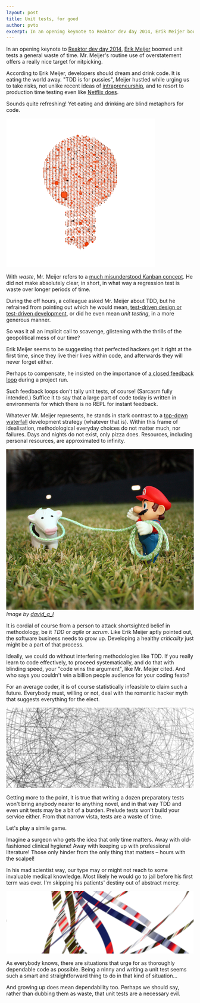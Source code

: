 ```yaml
---
layout: post
title: Unit tests, for good
author: pvto
excerpt: In an opening keynote to Reaktor dev day 2014, Erik Meijer boomed unit tests a general waste of time.  Mr. Meijer's routine use of overstatement offers a really nice target for nitpicking.
---
```


In an opening keynote to [Reaktor dev day 2014](http://reaktordevday.fi/2014/), [Erik Meijer](http://reaktor.fi/blog/erik-meijer-software-eating-world/) boomed unit tests a general waste of time.  Mr. Meijer's routine use of overstatement offers a really nice target for nitpicking.

According to Erik Meijer, developers should dream and drink code. It is eating the world away.  "TDD is for pussies", Meijer hustled while urging us to take risks, not unlike recent ideas of [intrapreneurship](http://en.wikipedia.org/wiki/Intrapreneurship), and to resort to production time testing even like [Netflix does](http://techblog.netflix.com/2012/07/chaos-monkey-released-into-wild.html).

Sounds quite refreshing!  Yet eating and drinking are blind metaphors for code. 

![idea](/img/unit-tests-for-good/idea-2.png)

With *waste*, Mr. Meijer refers to a [much misunderstood Kanban concept](http://leanandkanban.wordpress.com/2011/03/22/lean-is-about-eliminating-waste-right/).  He did not make absolutely clear, in short, in what way a regression test is waste over longer periods of time.

During the off hours, a colleague asked Mr. Meijer about TDD, but he refrained from pointing out which he would mean, [test-driven design or test-driven development](http://www.drdobbs.com/architecture-and-design/test-driven-design/240168102), or did he even mean *unit testing*, in a more generous manner.

So was it all an implicit call to scavenge, glistening with the thrills of the geopolitical mess of our time?  

Erik Meijer seems to be suggesting that perfected hackers get it right at the first time, since they live their lives within code, and afterwards they will never forget either.

Perhaps to compensate, he insisted on the importance of [a closed feedback loop](https://www.google.com/search?q=programming+feedback+loop&tbm=isch) during a project run.

Such feedback loops don't tally unit tests, of course!  (Sarcasm fully intended.)  Suffice it to say that a large part of code today is written in environments for which there is no REPL for instant feedback.

Whatever Mr. Meijer represents, he stands in stark contrast to a [top-down](http://en.wikipedia.org/wiki/Top-down_and_bottom-up_design) [waterfall](https://www.google.com/search?tbm=isch&q=waterfall+model&cad=h) development strategy (whatever that is).  Within this frame of idealisation, methodological everyday choices do not matter much, nor failures.  Days and nights do not exist, only pizza does.  Resources, including personal resources, are approximated to infinity.

![cowboy](/img/unit-tests-for-good/mario_cowboy.jpg)
*Image by [david_a_l](https://www.flickr.com/photos/david_a_lea/3247217194/)*

It is cordial of course from a person to attack shortsighted belief in methodology, be it *TDD* or *agile* or *scrum*.  Like Erik Meijer aptly pointed out, the software business needs to grow up.  Developing a healthy *criticality* just might be a part of that process.

Ideally, we could do without interfering methodologies like TDD.  If you really learn to code effectively, to proceed systematically, and do that with blinding speed, your "code wins the argument", like Mr. Meijer cited.  And who says you couldn't win a billion people audience for your coding feats?

For an average coder, it is of course statistically infeasible to claim such a future.  Everybody must, willing or not, deal with the romantic hacker myth that suggests everything for the elect.

![thrash](/img/unit-tests-for-good/trash-line-2.png)

Getting more to the point, it is true that writing a dozen preparatory tests won't bring anybody nearer to anything novel, and in that way TDD and even unit tests may be a bit of a burden.  Prelude tests won't build your service either.  From that narrow vista, tests are a waste of time.  

Let's play a simile game.

Imagine a surgeon who gets the idea that only time matters.  Away with old-fashioned clinical hygiene!  Away with keeping up with professional literature!  Those only hinder from the only thing that matters – hours with the scalpel!

In his mad scientist way, our type may or might not reach to some invaluable medical knowledge.  Most likely he would go to jail before his first term was over.  I'm skipping his patients' destiny out of abstract mercy.

![idea](/img/unit-tests-for-good/threads.png)

As everybody knows, there are situations that urge for as thoroughly dependable code as possible.  Being a ninny and writing a unit test seems such a smart and straightforward thing to do in that kind of situation...

And growing up does mean dependability too.  Perhaps we should say, rather than dubbing them as waste, that unit tests are a necessary evil.